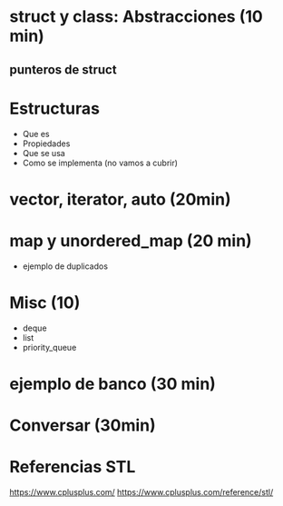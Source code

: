 # struct y class: Abstracciones (10 min)
## punteros de struct

# Estructuras

* Que es
* Propiedades
* Que se usa
* Como se implementa (no vamos a cubrir)

# vector, iterator, auto (20min)

# map y unordered_map (20 min)
* ejemplo de duplicados

# Misc (10)
* deque
* list
* priority_queue

# ejemplo de banco (30 min)

# Conversar (30min)


# Referencias STL

https://www.cplusplus.com/
https://www.cplusplus.com/reference/stl/


